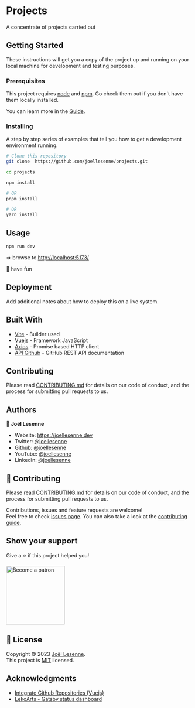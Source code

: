 # Projects

A concentrate of projects carried out

## Getting Started

These instructions will get you a copy of the project up and running on your local machine for development and testing purposes.

### Prerequisites

This project requires [node](https://nodejs.org) and [npm](https://npmjs.com). Go check them out if you don't have them locally installed.

You can learn more in the [Guide](https://vitejs.dev/guide/).

### Installing

A step by step series of examples that tell you how to get a development environment running.

```bash
# Clone this repository
git clone  https://github.com/joellesenne/projects.git

cd projects

npm install

# OR
pnpm install

# OR
yarn install
```

## Usage

```sh
npm run dev
```

=> browse to [http://localhost:5173/](http://localhost:5173/)

🎉 have fun

## Deployment

Add additional notes about how to deploy this on a live system.

## Built With

- [Vite](https://vitejs.dev/) - Builder used
- [Vuejs](https://vuejs.org/) - Framework JavaScript
- [Axios](https://axios-http.com/docs/intro) - Promise based HTTP client
- [API Github](https://docs.github.com/en/rest) - GitHub REST API documentation

## Contributing

Please read [CONTRIBUTING.md](https://gist.github.com/PurpleBooth/b24679402957c63ec426) for details on our code of conduct, and the process for submitting pull requests to us.

## Authors

👤 **Joël Lesenne**

- Website: https://joellesenne.dev
- Twitter: [@joellesenne](https://twitter.com/joellesenne)
- Github: [@joellesenne](https://github.com/joellesenne)
- YouTube: [@joellesenne](https://youtube.com/@joellesenne)
- LinkedIn: [@joellesenne](https://linkedin.com/in/joellesenne)

## 🤝 Contributing

Please read [CONTRIBUTING.md](https://gist.github.com/PurpleBooth/b24679402957c63ec426) for details on our code of conduct, and the process for submitting pull requests to us.

Contributions, issues and feature requests are welcome!<br />Feel free to check [issues page](https://github.com/joellesenne/projects/issues). You can also take a look at the [contributing guide](https://github.com/joellesenne/portfolio/blob/main/CONTRIBUTING.md).

## Show your support

Give a ⭐️ if this project helped you!

<a href="https://www.patreon.com/joellesenne">
  <img alt="Become a patron" src="https://c5.patreon.com/external/logo/become_a_patron_button@2x.png" width="160">
</a>

## 📝 License

Copyright © 2023 [Joël Lesenne](https://github.com/joellesenne). <br />
This project is [MIT](LICENSE) licensed.

## Acknowledgments
- [Integrate Github Repositories (Vuejs)](https://medium.com/swlh/integrate-github-repositories-into-your-personal-site-with-vuejs-e08f7bb7877b)
- [LekoArts - Gatsby status dashboard](https://github.com/LekoArts/gatsby-status-dashboard)

